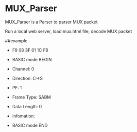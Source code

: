 MUX_Parser
==========

MUX_Parser is a Parser to parser MUX packet

Run a local web server, load mux.html file, decode MUX packet

##example

* F9 03 3F 01 1C F9

* BASIC mode    BEGIN
* Channel:	0
* Direction:	C->S
* PF:		1
* Frame Type:	SABM
* Data Length:	0
* Infomation:	
* BASIC mode	END

